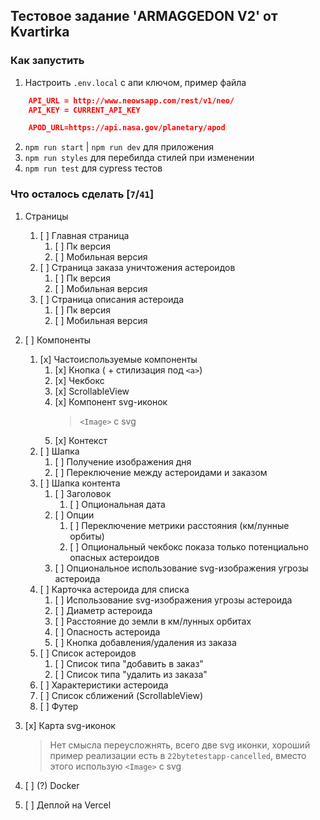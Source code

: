 ## Тестовое задание 'ARMAGGEDON V2' от Kvartirka

### Как запустить

1. Настроить `.env.local` с апи ключом, пример файла

```json
    API_URL = http://www.neowsapp.com/rest/v1/neo/
    API_KEY = CURRENT_API_KEY

    APOD_URL=https://api.nasa.gov/planetary/apod
```

2. `npm run start` | `npm run dev` для приложения
3. `npm run styles` для перебилда стилей при изменении
4. `npm run test` для cypress тестов

### Что осталось сделать [`7`/`41`]

1. Страницы
   1. [ ] Главная страница
      1. [ ] Пк версия
      2. [ ] Мобильная версия
   2. [ ] Страница заказа уничтожения астероидов
      1. [ ] Пк версия
      2. [ ] Мобильная версия
   3. [ ] Страница описания астероида
      1. [ ] Пк версия
      2. [ ] Мобильная версия
2. [ ] Компоненты
   1. [x] Частоиспользуемые компоненты
      1. [x] Кнопка ( + стилизация под `<a>`)
      2. [x] Чекбокс
      3. [x] ScrollableView
      4. [x] Компонент svg-иконок
         > `<Image>` с svg
      5. [x] Контекст
   2. [ ] Шапка
      1. [ ] Получение изображения дня
      2. [ ] Переключение между астероидами и заказом
   3. [ ] Шапка контента
      1. [ ] Заголовок
         1. [ ] Опциональная дата
      2. [ ] Опции
         1. [ ] Переключение метрики расстояния (км/лунные орбиты)
         2. [ ] Опциональный чекбокс показа только потенциально опасных астероидов
      3. [ ] Опциональное использование svg-изображения угрозы астероида
   4. [ ] Карточка астероида для списка
      1. [ ] Использование svg-изображения угрозы астероида
      2. [ ] Диаметр астероида
      3. [ ] Расстояние до земли в км/лунных орбитах
      4. [ ] Опасность астероида
      5. [ ] Кнопка добавления/удаления из заказа
   5. [ ] Список астероидов
      1. [ ] Список типа "добавить в заказ"
      2. [ ] Список типа "удалить из заказа"
   6. [ ] Характеристики астероида
   7. [ ] Список сближений (ScrollableView)
   8. [ ] Футер
3. [x] Карта svg-иконок

   > Нет смысла переусложнять, всего две svg иконки, хороший пример реализации есть в `22bytetestapp-cancelled`, вместо этого использую `<Image>` с svg

4. [ ] (?) Docker
5. [ ] Деплой на Vercel
